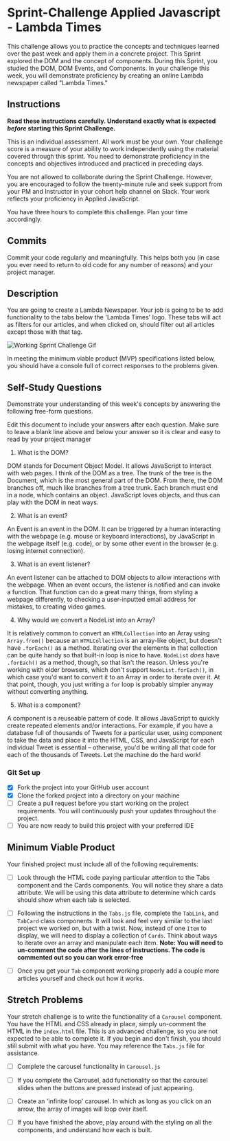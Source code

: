# Sprint-Challenge Applied Javascript - Lambda Times

This challenge allows you to practice the concepts and techniques learned over the past week and apply them in a concrete project. This Sprint explored the DOM and the concept of components. During this Sprint, you studied the DOM, DOM Events, and Components. In your challenge this week, you will demonstrate proficiency by creating an online Lambda newspaper called "Lambda Times."

## Instructions

**Read these instructions carefully. Understand exactly what is expected _before_ starting this Sprint Challenge.**

This is an individual assessment. All work must be your own. Your challenge score is a measure of your ability to work independently using the material covered through this sprint. You need to demonstrate proficiency in the concepts and objectives introduced and practiced in preceding days.

You are not allowed to collaborate during the Sprint Challenge. However, you are encouraged to follow the twenty-minute rule and seek support from your PM and Instructor in your cohort help channel on Slack. Your work reflects your proficiency in Applied JavaScript.

You have three hours to complete this challenge. Plan your time accordingly.

## Commits

Commit your code regularly and meaningfully. This helps both you (in case you ever need to return to old code for any number of reasons) and your project manager.

## Description

You are going to create a Lambda Newspaper. Your job is going to be to add functionality to the tabs below the 'Lambda Times' logo. These tabs will act as filters for our articles, and when clicked on, should filter out all articles except those with that tag.

![Working Sprint Challenge Gif](./Sprint-Challenge.gif 'Example of working project')

In meeting the minimum viable product (MVP) specifications listed below, you should have a console full of correct responses to the problems given.

## Self-Study Questions

Demonstrate your understanding of this week's concepts by answering the following free-form questions.

Edit this document to include your answers after each question. Make sure to leave a blank line above and below your answer so it is clear and easy to read by your project manager

1. What is the DOM?

DOM stands for Document Object Model. It allows JavaScript to interact with web pages. I think of the DOM as a tree. The trunk of the tree is the Document, which is the most general part of the DOM. From there, the DOM branches off, much like branches from a tree trunk. Each branch must end in a node, which contains an object. JavaScript loves objects, and thus can play with the DOM in neat ways.

2. What is an event?

An Event is an event in the DOM. It can be triggered by a human interacting with the webpage (e.g. mouse or keyboard interactions), by JavaScript in the webpage itself (e.g. code), or by some other event in the browser (e.g. losing internet connection).

3. What is an event listener?

An event listener can be attached to DOM objects to allow interactions with the webpage. When an event occurs, the listener is notified and can invoke a function. That function can do a great many things, from styling a webpage differently, to checking a user-inputted email address for mistakes, to creating video games.

4. Why would we convert a NodeList into an Array?

It is relatively common to convert an `HTMLCollection` into an Array using `Array.from()` because an `HTMLCollection` is an array-like object, but doesn't have `.forEach()` as a method. Iterating over the elements in that collection can be quite handy so that built-in loop is nice to have. `NodeList` _does_ have `.forEach()` as a method, though, so that isn't the reason. Unless you're working with older browsers, which don't support `NodeList.forEach()`, in which case you'd want to convert it to an Array in order to iterate over it. At that point, though, you just writing a `for` loop is probably simpler anyway without converting anything.

5. What is a component?

A component is a reuseable pattern of code. It allows JavaScript to quickly create repeated elements and/or interactions. For example, if you have a database full of thousands of Tweets for a particular user, using component to take the data and place it into the HTML, CSS, and JavaScript for each individual Tweet is essential – otherwise, you'd be writing all that code for each of the thousands of Tweets. Let the machine do the hard work!

### Git Set up

* [x] Fork the project into your GitHub user account
* [x] Clone the forked project into a directory on your machine
* [ ] Create a pull request before you start working on the project requirements.  You will continuously push your updates throughout the project.
* [ ] You are now ready to build this project with your preferred IDE

## Minimum Viable Product

Your finished project must include all of the following requirements:

* [ ] Look through the HTML code paying particular attention to the Tabs component and the Cards components. You will notice they share a data attribute. We will be using this data attribute to determine which cards should show when each tab is selected.

* [ ] Following the instructions in the `Tabs.js` file, complete the `TabLink`, and `TabCard` class components. It will look and feel very similar to the last project we worked on, but with a twist. Now, instead of one `Item` to display, we will need to display a collection of `Cards`. Think about ways to iterate over an array and manipulate each item.  **Note: You will need to un-comment the code after the lines of instructions.  The code is commented out so you can work error-free**

* [ ] Once you get your `Tab` component working properly add a couple more articles yourself and check out how it works.

## Stretch Problems

Your stretch challenge is to write the functionality of a `Carousel` component. You have the HTML and CSS already in place, simply un-comment the HTML in the `index.html` file. This is an advanced challenge, so you are not expected to be able to complete it. If you begin and don't finish, you should still submit with what you have. You may reference the `Tabs.js` file for assistance.

* [ ] Complete the carousel functionality in `Carousel.js`

* [ ] If you complete the Carousel, add functionality so that the carousel slides when the buttons are pressed instead of just appearing.

* [ ] Create an 'infinite loop' carousel. In which as long as you click on an arrow, the array of images will loop over itself.

* [ ] If you have finished the above, play around with the styling on all the components, and understand how each is built.
